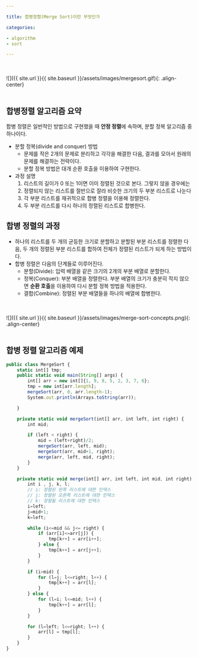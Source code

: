 ```yaml
---

title: 합병정렬(Merge Sort)이란 무엇인가

categories:

- algorithm
- sort

---
```


<br><br>
![]({{ site.url }}{{ site.baseurl }}/assets/images/mergesort.gif){: .align-center}
<br><br>

## 합병정렬 알고리즘 요약

합병 정렬은 일반적인 방법으로 구현했을 때 **안정 정렬**에 속하며, 분할 정복 알고리즘 중 하나이다.

- 분할 정복(divide and conquer) 방법
    - 문제를 작은 2개의 문제로 분리하고 각각을 해결한 다음, 결과를 모아서 원래의 문제를 해결하는 전략이다.
    - 분할 정복 방법은 대개 순환 호출을 이용하여 구현한다.
- 과정 설명
    1. 리스트의 길이가 0 또는 1이면 이미 정렬된 것으로 본다. 그렇지 않을 경우에는
    2. 정렬되지 않는 리스트를 절반으로 잘라 비슷한 크기의 두 부분 리스트로 나눈다
    3. 각 부분 리스트를 재귀적으로 합병 정렬을 이용해 정렬한다.
    4. 두 부분 리스트를 다시 하나의 정렬된 리스트로 합병한다.

## 합병 정렬의 과정

- 하나의 리스트를 두 개의 균등한 크기로 분할하고 분할된 부분 리스트를 정렬한 다음, 두 개의 정렬된 부분 리스트를 합하여 전체가 정렬된 리스트가 되게 하는 방법이다.
- 합병 정렬은 다음의 단계들로 이루어진다.
    - 분할(Divide): 입력 배열을 같은 크기의 2개의 부분 배열로 분할한다.
    - 정복(Conquer): 부분 배열을 정렬한다. 부분 배열의 크기가 충분히 작지 않으면 **순환 호출**을 이용하여 다시 분할 정복 방법을 적용한다.
    - 결합(Combine): 정렬된 부분 배열들을 하나의 배열에 합병한다.

<br><br>
![]({{ site.url }}{{ site.baseurl }}/assets/images/merge-sort-concepts.png){: .align-center}
<br><br>

## 합병 정렬 알고리즘 예제

```jsx
public class MergeSort {
    static int[] tmp;
    public static void main(String[] args) {
        int[] arr = new int[]{1, 9, 8, 5, 2, 3, 7, 6};
        tmp = new int[arr.length];
        mergeSort(arr, 0, arr.length-1);
        System.out.println(Arrays.toString(arr));

    }

    private static void mergeSort(int[] arr, int left, int right) {
        int mid;

        if (left < right) {
            mid = (left+right)/2;
            mergeSort(arr, left, mid);
            mergeSort(arr, mid+1, right);
            merge(arr, left, mid, right);
        }
    }

    private static void merge(int[] arr, int left, int mid, int right) {
        int i , j, k, l;
        // i: 정렬된 왼쪽 리스트에 대한 인덱스
        // j: 정렬된 오른쪽 리스트에 대한 인덱스
        // k: 정렬될 리스트에 대한 인덱스
        i=left;
        j=mid+1;
        k=left;

        while (i<=mid && j<= right) {
            if (arr[i]<=arr[j]) {
                tmp[k++] = arr[i++];
            } else {
                tmp[k++] = arr[j++];
            }
        }

        if (i>mid) {
            for (l=j; l<=right; l++) {
                tmp[k++] = arr[l];
            }
        } else {
            for (l=i; l<=mid; l++) {
                tmp[k++] = arr[l];
            }
        }

        for (l=left; l<=right; l++) {
            arr[l] = tmp[l];
        }
    }
}
```

